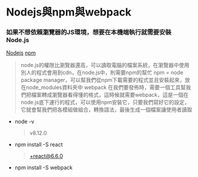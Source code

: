 # Nodejs與npm與webpack
### 如果不想依賴瀏覽器的JS環境，想要在本機端執行就需要安裝Node.js
[Nodejs](https://nodejs.org/en/)
[npm](https://www.npmjs.com/)

> node.js的權限比瀏覽器還高，可以讀取電腦的檔案系統，在瀏覽器中使用別人的程式會用到cdn，在node.js中，則需要npm的幫忙
> npm = node package manager，可以幫我們從npm下載需要的程式並且安裝起來，放在node_modules資料夾中
> webpack 在我們要發佈時，需要一個工具幫我們把檔案轉成瀏覽器看得懂的格式，這時候就需要webpack，這是一個在node.js底下運行的程式，可以使用npm安裝它，只要我們寫好它的設定，它就會幫我們把各模組做組合，轉換語法，最後生成一個檔案讓使用者讀取

* node -v 
  > v8.12.0
* npm install -S react
  > +react@6.6.0
* npm install -S webpack
  > 
